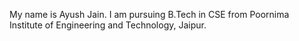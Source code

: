 My name is Ayush Jain. I am pursuing B.Tech in CSE from Poornima Institute of Engineering and Technology, Jaipur.

